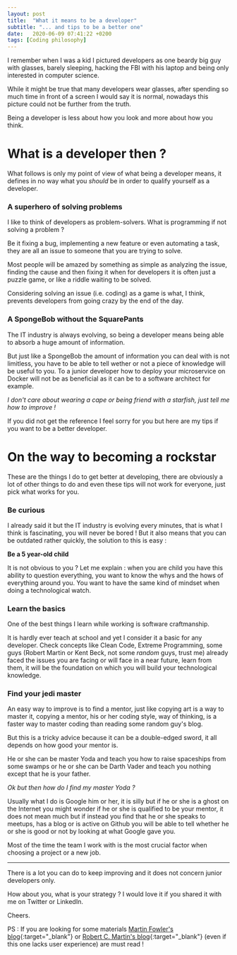 ```yaml
---
layout: post
title:  "What it means to be a developer"
subtitle: "... and tips to be a better one"
date:   2020-06-09 07:41:22 +0200
tags: [Coding philosophy]
---
```


I remember when I was a kid I pictured developers as one beardy big guy with glasses, barely sleeping, hacking the FBI with his laptop and being only interested in computer science.

While it might be true that many developers wear glasses, after spending so much time in front of a screen I would say it is normal, nowadays this picture could not be further from the truth.

Being a developer is less about how you look and more about how you think.

# What is a developer then ?

What follows is only my point of view of what being a developer means, it defines in no way what you _should_ be in order to qualify yourself as a developer.

### A superhero of solving problems

I like to think of developers as problem-solvers. What is programming if not solving a problem ? 

Be it fixing a bug, implementing a new feature or even automating a task, they are all an issue to someone that you are trying to solve.

Most people will be amazed by something as simple as analyzing the issue, finding the cause and then fixing
it when for developers it is often just a puzzle game, or like a riddle waiting to be solved.

Considering solving an issue (i.e. coding) as a game is what, I think, prevents developers from going crazy by the end of the day.

### A SpongeBob without the SquarePants

The IT industry is always evolving, so being a developer means being able to absorb a huge amount of information.

But just like a SpongeBob the amount of information you can deal with is not limitless, you have to be able to tell wether or not a piece of knowledge will be useful to you. To a junior developer how to deploy your microservice on Docker will not be as beneficial as it can be to a software architect for example.

_I don't care about wearing a cape or being friend with a starfish, just tell me how to improve !_

If you did not get the reference I feel sorry for you but here are my tips if you want to be a better developer.

# On the way to becoming a rockstar

These are the things I do to get better at developing, there are obviously a lot of other things to do
and even these tips will not work for everyone, just pick what works for you.

### Be curious

I already said it but the IT industry is evolving every minutes, that is what I think is fascinating,
you will never be bored ! But it also means that you can be outdated rather quickly, the solution to this
is easy :

__Be a 5 year-old child__

It is not obvious to you ? Let me explain : when you are child you have this ability to question everything,
you want to know the whys and the hows of everything around you. You want to have the same kind of mindset
when doing a technological watch.

### Learn the basics

One of the best things I learn while working is software craftmanship. 

It is hardly ever teach at school and yet I consider it a basic for any developer. Check concepts like Clean Code, Extreme Programming, some guys (Robert Martin or Kent Beck, not some _random_ guys, trust me) already faced the issues you are facing or will face in a near future, learn from them, it will be the foundation on which you will build your technological knowledge.

### Find your jedi master

An easy way to improve is to find a mentor, just like copying art is a way to master it, copying a mentor, his or her coding style, way of thinking, is a faster way to master coding than reading some random guy's blog. 

But this is a tricky advice because it can be a double-edged sword, it all depends on how good your mentor is.

He or she can be master Yoda and teach you how to raise spaceships from some swamps or he or she can be Darth Vader and teach you nothing except that he is your father.

_Ok but then how do I find my master Yoda ?_

Usually what I do is Google him or her, it is silly but if he or she is a ghost on the Internet you might wonder
if he or she is qualified to be your mentor, it does not mean much but if instead you find that he or she speaks to meetups, has a blog or is active on Github you will be able to tell whether he or she is good or not by looking at what Google gave you. 

Most of the time the team I work with is the most crucial factor when choosing a project or a new job.

***

There is a lot you can do to keep improving and it does not concern junior developers only.

How about you, what is your strategy ? I would love it if you shared it with me on Twitter or LinkedIn.

Cheers.

PS : If you are looking for some materials [Martin Fowler's blog](https://martinfowler.com){:target="_blank"} or [Robert C. Martin's blog](https://blog.cleancoder.com){:target="_blank"} (even if this one lacks user experience) are must read !